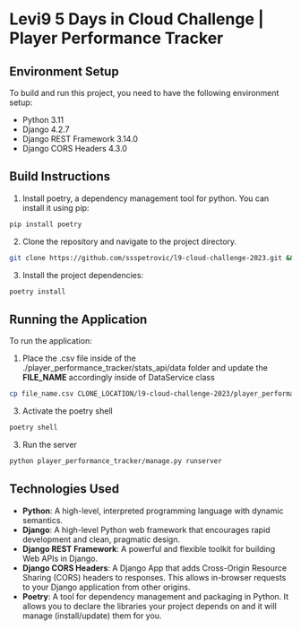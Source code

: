 # Levi9 5 Days in Cloud Challenge | Player Performance Tracker

## Environment Setup

To build and run this project, you need to have the following environment setup:

- Python 3.11
- Django 4.2.7
- Django REST Framework 3.14.0
- Django CORS Headers 4.3.0

## Build Instructions

1. Install poetry, a dependency management tool for python. You can install it using pip:

```bash
pip install poetry
```

2. Clone the repository and navigate to the project directory.
   
```bash
git clone https://github.com/ssspetrovic/l9-cloud-challenge-2023.git && cd 9-cloud-challenge-2023
```
3. Install the project dependencies:

```bash
poetry install
```

## Running the Application

To run the application:
1. Place the .csv file inside of the ./player_performance_tracker/stats_api/data folder and update the **FILE_NAME** accordingly inside of DataService class

```bash
cp file_name.csv CLONE_LOCATION/l9-cloud-challenge-2023/player_performance_tracker/stats_api/data
```
   
3. Activate the poetry shell
   
```bash
poetry shell
```

3. Run the server

```bash
python player_performance_tracker/manage.py runserver
```
## Technologies Used

- **Python**: A high-level, interpreted programming language with dynamic semantics.
- **Django**: A high-level Python web framework that encourages rapid development and clean, pragmatic design.
- **Django REST Framework**: A powerful and flexible toolkit for building Web APIs in Django.
- **Django CORS Headers**: A Django App that adds Cross-Origin Resource Sharing (CORS) headers to responses. This allows in-browser requests to your Django application from other origins.
- **Poetry**: A tool for dependency management and packaging in Python. It allows you to declare the libraries your project depends on and it will manage (install/update) them for you.
